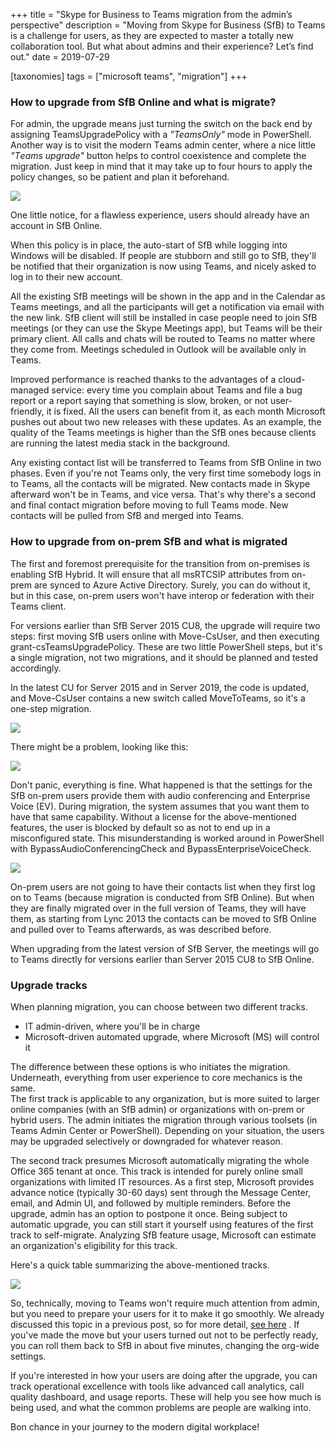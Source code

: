 +++
title = "Skype for Business to Teams migration from the admin’s perspective"
description = "Moving from Skype for Business (SfB) to Tеams is a challenge for users, as they are expected to master a totally new collaboration tool. But what about admins and their experience? Let’s find out."
date = 2019-07-29

[taxonomies]
tags = ["microsoft teams", "migration"]
+++

### How to upgrade from SfB Online and what is migrate?

For admin, the upgrade means just turning the switch on the back end by
assigning TeamsUpgradePolicy with a *"TeamsOnly"* mode in PowerShell.
Another way is to visit the modern Tеams admin center, where a nice little
*"Tеams upgrade"* button helps to control coexistence and complete the
migration. Just keep in mind that it may take up to four hours to apply
the policy changes, so be patient and plan it beforehand.

![](https://o365hq.com/images/480.png)

One little notice, for a flawless experience, users should already have an
account in SfB Online.

When this policy is in place, the auto-start of SfB while logging into
Windows will be disabled. If people are stubborn and still go to SfB,
they'll be notified that their organization is now using Teams, and
nicely asked to log in to their new account.

All the existing SfB meetings will be shown in the app and in the
Calendar as Tеams meetings, and all the participants will get a
notification via email with the new link. SfB client will still be
installed in case people need to join SfB meetings (or they can use
the Skype Meetings app), but Tеams will be their primary client. All calls
and chats will be routed to Teams no matter where they come from.
Meetings scheduled in Outlook will be available only in Tеams.

Improved performance is reached thanks to the advantages of a
cloud-managed service: every time you complain about Teams and file a
bug report or a report saying that something is slow, broken, or not
user-friendly, it is fixed. All the users can benefit from it, as each
month Microsoft pushes out about two new releases with these updates. As
an example, the quality of the Teams meetings is higher than the SfB
ones because clients are running the latest media stack in the
background.

Any existing contact list will be transferred to Teams from SfB Online
in two phases. Even if you're not Tеams only, the very first time
somebody logs in to Tеams, all the contacts will be migrated. New
contacts made in Skype afterward won't be in Tеams, and vice
versa. That's why there's a second and final contact migration before
moving to full Tеams mode. New contacts will be pulled from SfB and
merged into Teams.

### How to upgrade from on-prem SfB and what is migrated

The first and foremost prerequisite for the transition from on-premises
is enabling SfB Hybrid. It will ensure that all msRTCSIP attributes from
on-prem are synced to Azure Active Directory. Surely, you can do without
it, but in this case, on-prem users won't have interop or federation
with their Tеams client.

For versions earlier than SfB Server 2015 CU8, the upgrade will
require two steps: first moving SfB users online with Move-CsUser, and
then executing grant-csTeamsUpgradePolicy. These are two little
PowerShell steps, but it's a single migration, not two migrations, and
it should be planned and tested accordingly.

In the latest CU for Server 2015 and in Server 2019, the code is
updated, and Move-CsUser contains a new switch called MoveToTeams, so
it's a one-step migration.

![](https://o365hq.com/images/478.png)

There might be a problem, looking like this:

![](https://o365hq.com/images/482.png)

Don't panic, everything is fine. What happened is that the settings for
the SfB on-prem users provide them with audio conferencing and
Enterprise Voice (EV). During migration, the system assumes that you
want them to have that same capability. Without a license for the
above-mentioned features, the user is blocked by default so as not to end up
in a misconfigured state. This misunderstanding is worked around in
PowerShell with BypassAudioConferencingCheck and
BypassEnterpriseVoiceCheck.

![](https://o365hq.com/images/481.png)

On-prem users are not going to have their contacts list when they first
log on to Tеams (because migration is conducted from SfB Online). But
when they are finally migrated over in the full version of Teams, they
will have them, as starting from Lync 2013 the contacts can be moved to
SfB Online and pulled over to Tеams afterwards, as was described
before.

When upgrading from the latest version of SfB Server, the meetings will
go to Tеams directly for versions earlier than Server 2015 CU8 to SfB
Online.

### Upgrade tracks

When planning migration, you can choose between two different tracks.

-   IT admin-driven, where you'll be in charge
-   Microsoft-driven automated upgrade, where Microsoft (MS) will
    control it

The difference between these options is who initiates the migration.
Underneath, everything from user experience to core mechanics is the
same.\
The first track is applicable to any organization, but is more suited to
larger online companies (with an SfB admin) or organizations with
on-prem or hybrid users. The admin initiates the migration through
various toolsets (in Teams Admin Center or PowerShell). Depending on
your situation, the users may be upgraded selectively or downgraded for
whatever reason.

The second track presumes Microsoft automatically migrating the whole
Office 365 tenant at once. This track is intended for purely online small
organizations with limited IT resources. As a first step, Microsoft
provides advance notice (typically 30-60 days) sent through the Message
Center, email, and Admin UI, and followed by multiple reminders. Before
the upgrade, admin has an option to postpone it once. Being subject to
automatic upgrade, you can still start it yourself using features of the
first track to self-migrate. Analyzing SfB feature usage, Microsoft can
estimate an organization's eligibility for this track.

Here's a quick table summarizing the above-mentioned tracks.

![](https://o365hq.com/images/479.png)

So, technically, moving to Tеams won't require much attention from admin,
but you need to prepare your users for it to make it go smoothly. 
We already discussed this topic in a previous post, so for more detail, [see
here](o365hq.com/blog/what-are-the-options-to-upgrade-from-skype-for-business-online-to-teams)
. If you've made the move but your users turned out not to be perfectly
ready, you can roll them back to SfB in about five minutes, changing the
org-wide settings.

If you're interested in how your users are doing after the upgrade, you can
track operational excellence with tools like advanced call analytics,
call quality dashboard, and usage reports. These will help you see how
much is being used, and what the common problems are people are walking
into.

Bon chance in your journey to the modern digital workplace!
